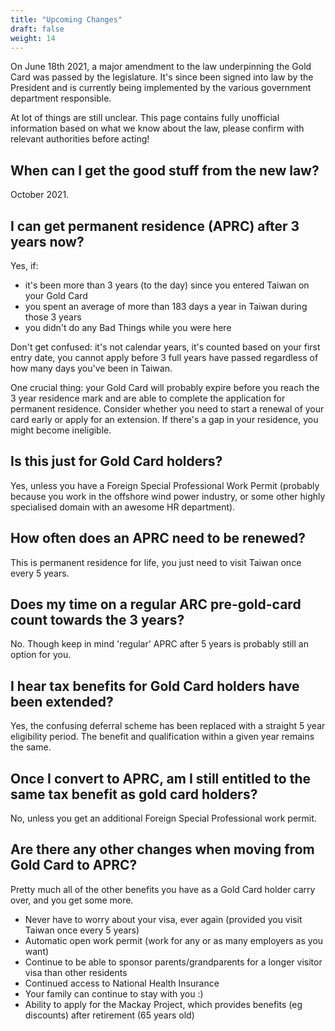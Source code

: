 ```yaml
---
title: "Upcoming Changes"
draft: false
weight: 14
---
```


On June 18th 2021, a major amendment to the law underpinning the Gold Card
 was passed by the legislature. It's since been signed into law by the President
and is currently being implemented by the various government department responsible.

At lot of things are still unclear.
This page contains fully unofficial information based on what we know about the law,
please confirm with relevant authorities before acting!

## When can I get the good stuff from the new law?
October 2021.

## I can get permanent residence (APRC) after 3 years now?
Yes, if:
* it's been more than 3 years (to the day) since you entered Taiwan on your Gold Card
* you spent an average of more than 183 days a year in Taiwan during those 3 years
* you didn't do any Bad Things while you were here

Don't get confused: it's not calendar years, it's counted based on your first entry date,
you cannot apply before 3 full years have passed regardless of how many days you've been
in Taiwan.

One crucial thing: your Gold Card will probably expire before you reach the 3 year 
residence mark and are able to complete the application for permanent residence. Consider
whether you need to start a renewal of your card early or apply for an extension.
If there's a gap in your residence, you might become ineligible.

## Is this just for Gold Card holders?
Yes, unless you have a Foreign Special Professional Work Permit (probably because
you work in the offshore wind power industry, or some other highly specialised domain
with an awesome HR department).

## How often does an APRC need to be renewed?
This is permanent residence for life, you just need to visit Taiwan once every 5 years.

## Does my time on a regular ARC pre-gold-card count towards the 3 years?
No. Though keep in mind 'regular' APRC after 5 years is probably still an option for you.

## I hear tax benefits for Gold Card holders have been extended?
Yes, the confusing deferral scheme has been replaced with a straight 5 year eligibility period.
The benefit and qualification within a given year remains the same.

## Once I convert to APRC, am I still entitled to the same tax benefit as gold card holders?
No, unless you get an additional Foreign Special Professional work permit.

## Are there any other changes when moving from Gold Card to APRC?
Pretty much all of the other benefits you have as a Gold Card holder carry over, and you get some more.

- Never have to worry about your visa, ever again (provided you visit Taiwan once every 5 years)
- Automatic open work permit (work for any or as many employers as you want)
- Continue to be able to sponsor parents/grandparents for a longer visitor visa than other residents
- Continued access to National Health Insurance
- Your family can continue to stay with you :)
- Ability to apply for the  Mackay Project, which provides benefits (eg discounts) after retirement (65 years old)
